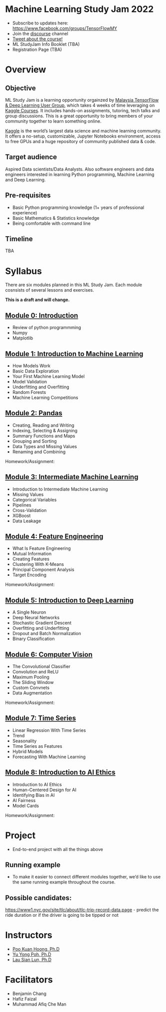 # Machine Learning Study Jam 2022

- Subscribe to updates here: https://www.facebook.com/groups/TensorFlowMY    
- Join the [discourse](https://discord.gg/zuxDUVfgXB) channel  
- [Tweet about the course!](https://ctt.ac/ranbc)  
- ML StudyJam Info Booklet (TBA)
- Registration Page (TBA)

# Overview
## Objective
ML Study Jam is a learning opportunity orgainzed by [Malaysia TensorFlow & Deep Learning User Group](https://www.facebook.com/groups/TensorFlowMY), which takes 4 weeks of time leveraging on [Kaggle Courses](https://www.kaggle.com/learn). It includes hands-on assignments, tutoring, tech talks and group discussions. This is a great opportunity to bring members of your community together to learn something online.  

[Kaggle](www.kaggle.com) is the world’s largest data science and machine learning community. It offers a no-setup, customizable, Jupyter Notebooks environment, access to free GPUs and a huge repository of community published data & code.  

## Target audience
Aspired Data scientists/Data Analysts. Also software engineers and data engineers interested in learning Python programming, Machine Learning and Deep Learning.

## Pre-requisites
- Basic Python programming knowledge (1+ years of professional experience)
- Basic Mathematics & Statistics knowledge
- Being comfortable with command line

## Timeline
TBA

# Syllabus
There are six modules planned in this ML Study Jam. Each module cosnsists of several lessons and exercises.

**This is a draft and will change.**

## [Module 0: Introduction](https://www.kaggle.com/learn/python)
- Review of python programmming
- Numpy
- Matplotlib

## [Module 1: Introduction to Machine Learning](https://www.kaggle.com/learn/intro-to-machine-learning)
- How Models Work
- Basic Data Exploration
- Your First Machine Learning Model
- Model Validation
- Underfitting and Overfitting
- Random Forests
- Machine Learning Competitions

## [Module 2: Pandas](https://www.kaggle.com/learn/pandas)
- Creating, Reading and Writing
- Indexing, Selecting & Assigning
- Summary Functions and Maps
- Grouping and Sorting
- Data Types and Missing Values
- Renaming and Combining

Homework/Assignment:

## [Module 3: Intermediate Machine Learning](https://www.kaggle.com/learn/intermediate-machine-learning)
- Introduction to Intermediate Machine Learning
- Missing Values
- Categorical Variables
- Pipelines
- Cross-Validation
- XGBoost
- Data Leakage

## [Module 4: Feature Engineering](https://www.kaggle.com/learn/feature-engineering)
- What Is Feature Engineering
- Mutual Information
- Creating Features
- Clustering With K-Means
- Principal Component Analysis
- Target Encoding

Homework/Assignment:

## [Module 5: Introduction to Deep Learning](https://www.kaggle.com/learn/intro-to-deep-learning)
- A Single Neuron
- Deep Neural Networks
- Stochastic Gradient Descent
- Overfitting and Underfitting
- Dropout and Batch Normalization
- Binary Classification

## [Module 6: Computer Vision](https://www.kaggle.com/learn/computer-vision)
- The Convolutional Classifier
- Convolution and ReLU
- Maximum Pooling
- The Sliding Window
- Custom Convnets
- Data Augmentation

Homework/Assignment:

## [Module 7: Time Series](https://www.kaggle.com/learn/time-series)
- Linear Regression With Time Series
- Trend
- Seasonality
- Time Series as Features
- Hybrid Models
- Forecasting With Machine Learning

## [Module 8: Introduction to AI Ethics](https://www.kaggle.com/learn/intro-to-ai-ethics)
- Introduction to AI Ethics
- Human-Centered Design for AI
- Identifying Bias in AI
- AI Fairness
- Model Cards

Homework/Assignment:

# Project
- End-to-end project with all the things above

## Running example
- To make it easier to connect different modules together, we’d like to use the same running example throughout the course.

## Possible candidates:

https://www1.nyc.gov/site/tlc/about/tlc-trip-record-data.page - predict the ride duration or if the driver is going to be tipped or not

# Instructors
- [Poo Kuan Hoong, Ph.D](www.linkedin.com/in/kuanhoong)
- [Yu Yong Poh, Ph.D](www.linkedin.com/in/yong-poh-yu/)
- [Lau Sian Lun, Ph.D](www.linkedin.com/in/sianlun/)

# Facilitators
- Benjamin Chang
- Hafiz Faizal
- Muhammad Afiq Che Man  

